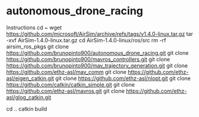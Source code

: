 # autonomous_drone_racing

Instructions
cd ~
wget https://github.com/microsoft/AirSim/archive/refs/tags/v1.4.0-linux.tar.gz
tar -xvf AirSim-1.4.0-linux.tar.gz
cd AirSim-1.4.0-linux/ros/src
rm -rf airsim_ros_pkgs
git clone https://github.com/brunopinto900/autonomous_drone_racing.git
git clone https://github.com/brunopinto900/mavros_controllers.git
git clone https://github.com/brunopinto900/mav_trajectory_generation.git
git clone https://github.com/ethz-asl/mav_comm
git clone https://github.com/ethz-asl/eigen_catkin.git
git clone https://github.com/ethz-asl/nlopt.git
git clone https://github.com/catkin/catkin_simple.git
git clone https://github.com/ethz-asl/mavros.git
git clone https://github.com/ethz-asl/glog_catkin.git

cd ..
catkin build
